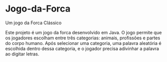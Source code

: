 <h1>Jogo-da-Forca</h1>
<p>Um jogo da Forca Clássico<br></p>
<p>Este projeto é um jogo da forca desenvolvido em Java. O jogo permite que os jogadores escolham entre três categorias: animais, profissões e partes do corpo humano. Após selecionar uma categoria, uma palavra aleatória é escolhida dentro dessa categoria, e o jogador precisa adivinhar a palavra ao digitar letras.</p>
